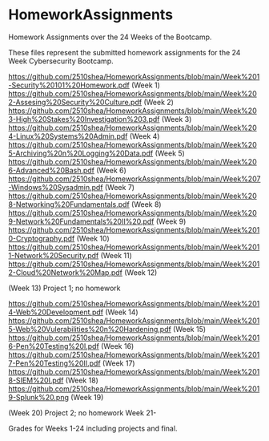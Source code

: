 # HomeworkAssignments
Homework Assignments over the 24 Weeks of the Bootcamp. 

These files represent the submitted homework assignments for the 24 Week Cybersecurity Bootcamp. 

https://github.com/2510shea/HomeworkAssignments/blob/main/Week%201-Security%20101%20Homework.pdf (Week 1)
https://github.com/2510shea/HomeworkAssignments/blob/main/Week%202-Assesing%20Security%20Culture.pdf (Week 2)
https://github.com/2510shea/HomeworkAssignments/blob/main/Week%203-High%20Stakes%20Investigation%203.pdf (Week 3)
https://github.com/2510shea/HomeworkAssignments/blob/main/Week%204-Linux%20Systems%20Admin.pdf (Week 4)
https://github.com/2510shea/HomeworkAssignments/blob/main/Week%205-Archiving%20n%20Logging%20Data.pdf (Week 5)
https://github.com/2510shea/HomeworkAssignments/blob/main/Week%206-Advanced%20Bash.pdf (Week 6)
https://github.com/2510shea/HomeworkAssignments/blob/main/Week%207-Windows%20Sysadmin.pdf (Week 7)
https://github.com/2510shea/HomeworkAssignments/blob/main/Week%208-Networking%20Fundamentals.pdf (Week 8)
https://github.com/2510shea/HomeworkAssignments/blob/main/Week%209-Network%20Fundamentals%20II%20.pdf (Week 9)
https://github.com/2510shea/HomeworkAssignments/blob/main/Week%2010-Cryptography.pdf (Week 10)
https://github.com/2510shea/HomeworkAssignments/blob/main/Week%2011-Network%20Security.pdf (Week 11)
https://github.com/2510shea/HomeworkAssignments/blob/main/Week%2012-Cloud%20Network%20Map.pdf (Week 12)

(Week 13) Project 1; no homework 

https://github.com/2510shea/HomeworkAssignments/blob/main/Week%2014-Web%20Development.pdf (Week 14)
https://github.com/2510shea/HomeworkAssignments/blob/main/Week%2015-Web%20Vulerabilities%20n%20Hardening.pdf (Week 15)
https://github.com/2510shea/HomeworkAssignments/blob/main/Week%2016-Pen%20Testing%20I.pdf (Week 16) 
https://github.com/2510shea/HomeworkAssignments/blob/main/Week%2017-Pen%20Testing%20II.pdf (Week 17)
https://github.com/2510shea/HomeworkAssignments/blob/main/Week%2018-SIEM%20I.pdf (Week 18) 
https://github.com/2510shea/HomeworkAssignments/blob/main/Week%2019-Splunk%20.png (Week 19) 

(Week 20) Project 2; no homework 
Week 21-

Grades for Weeks 1-24 including projects and final. 
